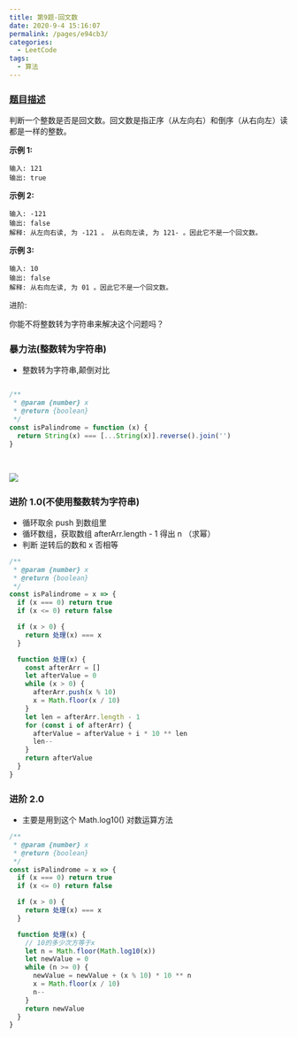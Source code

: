 ```yaml
---
title: 第9题-回文数
date: 2020-9-4 15:16:07
permalink: /pages/e94cb3/
categories:
  - LeetCode
tags:
  - 算法
---
```


### [题目描述](https://leetcode-cn.com/problems/palindrome-number/)

判断一个整数是否是回文数。回文数是指正序（从左向右）和倒序（从右向左）读都是一样的整数。

**示例 1:**

```
输入: 121
输出: true
```

<!-- more -->

**示例 2:**

```
输入: -121
输出: false
解释: 从左向右读, 为 -121 。 从右向左读, 为 121- 。因此它不是一个回文数。
```

**示例 3:**

```
输入: 10
输出: false
解释: 从右向左读, 为 01 。因此它不是一个回文数。
```

进阶:

你能不将整数转为字符串来解决这个问题吗？

### 暴力法(整数转为字符串)

- 整数转为字符串,颠倒对比

```JavaScript

/**
 * @param {number} x
 * @return {boolean}
 */
const isPalindrome = function (x) {
  return String(x) === [...String(x)].reverse().join('')
}
```

<img style="margin: 30px 0 0;" src="https://cdn.jsdelivr.net/gh/xiaojun996/CDN/images/leetcode/screenshot/第9题-回文数.png" />

### 进阶 1.0(不使用整数转为字符串)

- 循环取余 push 到数组里
- 循环数组，获取数组 afterArr.length - 1 得出 n （求幂）
- 判断 逆转后的数和 x 否相等

```JavaScript
/**
 * @param {number} x
 * @return {boolean}
 */
const isPalindrome = x => {
  if (x === 0) return true
  if (x <= 0) return false

  if (x > 0) {
    return 处理(x) === x
  }

  function 处理(x) {
    const afterArr = []
    let afterValue = 0
    while (x > 0) {
      afterArr.push(x % 10)
      x = Math.floor(x / 10)
    }
    let len = afterArr.length - 1
    for (const i of afterArr) {
      afterValue = afterValue + i * 10 ** len
      len--
    }
    return afterValue
  }
}
```

### 进阶 2.0

- 主要是用到这个 Math.log10() 对数运算方法

```JavaScript
/**
 * @param {number} x
 * @return {boolean}
 */
const isPalindrome = x => {
  if (x === 0) return true
  if (x <= 0) return false

  if (x > 0) {
    return 处理(x) === x
  }

  function 处理(x) {
    // 10的多少次方等于x
    let n = Math.floor(Math.log10(x))
    let newValue = 0
    while (n >= 0) {
      newValue = newValue + (x % 10) * 10 ** n
      x = Math.floor(x / 10)
      n--
    }
    return newValue
  }
}
```

